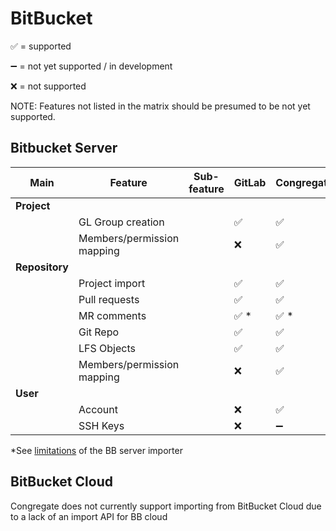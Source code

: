 # BitBucket

:white_check_mark: = supported

:heavy_minus_sign: = not yet supported / in development

:x: = not supported

NOTE: Features not listed in the matrix should be presumed to be not yet supported.

## Bitbucket Server

| Main           | Feature                    | Sub-feature | GitLab               | Congregate           |
| -------------- | -------------------------- | ----------- | -------------------- | -------------------- |
| **Project**    |
|                | GL Group creation          |             | :white_check_mark:   | :white_check_mark:   |
|                | Members/permission mapping |             | :x:                  | :white_check_mark:   |
| **Repository** |
|                | Project import             |             | :white_check_mark:   | :white_check_mark:   |
|                | Pull requests              |             | :white_check_mark:   | :white_check_mark:   |
|                | MR comments                |             | :white_check_mark: * | :white_check_mark: * |
|                | Git Repo                   |             | :white_check_mark:   | :white_check_mark:   |
|                | LFS Objects                |             | :white_check_mark:   | :white_check_mark:   |
|                | Members/permission mapping |             | :x:                  | :white_check_mark:   |
| **User**       |
|                | Account                    |             | :x:                  | :white_check_mark:   |
|                | SSH Keys                   |             | :x:                  | :heavy_minus_sign:   |

*See [limitations](https://docs.gitlab.com/ee/user/project/import/bitbucket_server.html#items-that-are-not-imported) of the BB server importer

## BitBucket Cloud

Congregate does not currently support importing from BitBucket Cloud due to a lack of an import API for BB cloud
